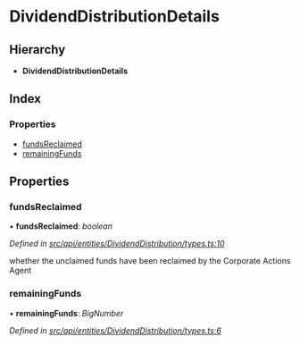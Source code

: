 # DividendDistributionDetails

## Hierarchy

* **DividendDistributionDetails**

## Index

### Properties

* [fundsReclaimed](dividenddistributiondetails.md#fundsreclaimed)
* [remainingFunds](dividenddistributiondetails.md#remainingfunds)

## Properties

### fundsReclaimed

• **fundsReclaimed**: _boolean_

_Defined in_ [_src/api/entities/DividendDistribution/types.ts:10_](https://github.com/PolymathNetwork/polymesh-sdk/blob/bf2b7a12/src/api/entities/DividendDistribution/types.ts#L10)

whether the unclaimed funds have been reclaimed by the Corporate Actions Agent

### remainingFunds

• **remainingFunds**: _BigNumber_

_Defined in_ [_src/api/entities/DividendDistribution/types.ts:6_](https://github.com/PolymathNetwork/polymesh-sdk/blob/bf2b7a12/src/api/entities/DividendDistribution/types.ts#L6)

